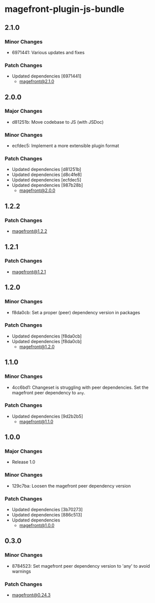 # magefront-plugin-js-bundle

## 2.1.0

### Minor Changes

- 6971441: Various updates and fixes

### Patch Changes

- Updated dependencies [6971441]
  - magefront@2.1.0

## 2.0.0

### Major Changes

- d81251b: Move codebase to JS (with JSDoc)

### Minor Changes

- ecfdec5: Implement a more extensible plugin format

### Patch Changes

- Updated dependencies [d81251b]
- Updated dependencies [d8c4fe8]
- Updated dependencies [ecfdec5]
- Updated dependencies [987b28b]
  - magefront@2.0.0

## 1.2.2

### Patch Changes

- magefront@1.2.2

## 1.2.1

### Patch Changes

- magefront@1.2.1

## 1.2.0

### Minor Changes

- f8da0cb: Set a proper (peer) dependency version in packages

### Patch Changes

- Updated dependencies [f8da0cb]
- Updated dependencies [f8da0cb]
  - magefront@1.2.0

## 1.1.0

### Minor Changes

- 4cc6bd1: Changeset is struggling with peer dependencies.
  Set the magefront peer dependency to `any`.

### Patch Changes

- Updated dependencies [9d2b2b5]
  - magefront@1.1.0

## 1.0.0

### Major Changes

- Release 1.0

### Minor Changes

- 129c7ba: Loosen the magefront peer dependency version

### Patch Changes

- Updated dependencies [3b70273]
- Updated dependencies [886c513]
- Updated dependencies
  - magefront@1.0.0

## 0.3.0

### Minor Changes

- 8784523: Set magefront peer dependency version to 'any' to avoid warnings

### Patch Changes

- magefront@0.24.3
